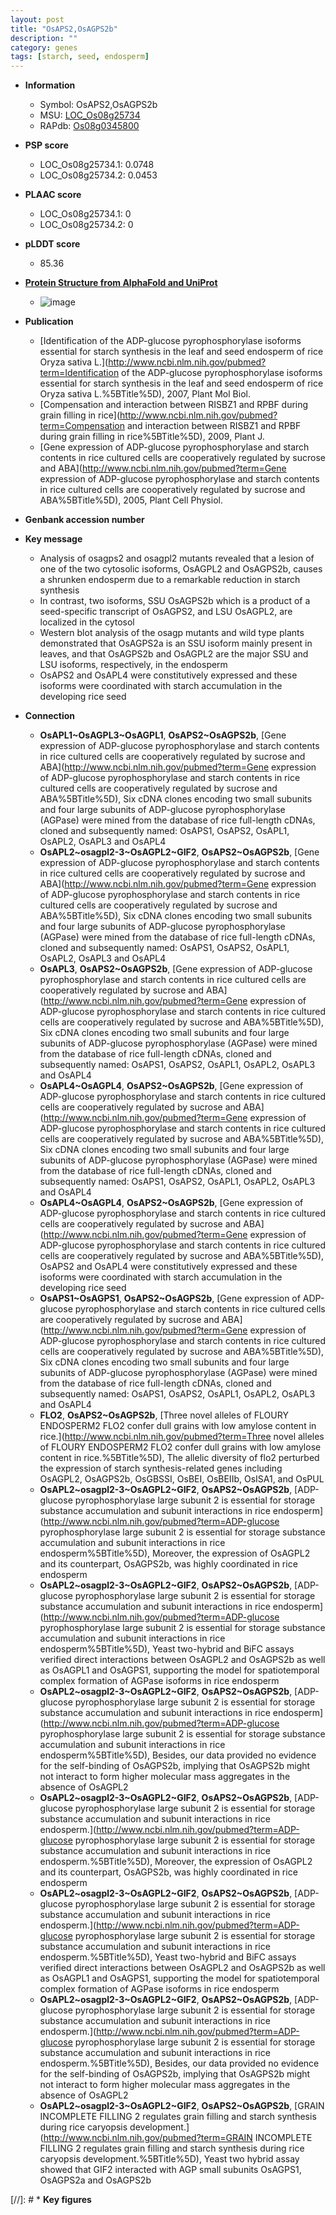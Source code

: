 ```yaml
---
layout: post
title: "OsAPS2,OsAGPS2b"
description: ""
category: genes
tags: [starch, seed, endosperm]
---
```


* **Information**  
    + Symbol: OsAPS2,OsAGPS2b  
    + MSU: [LOC_Os08g25734](http://rice.plantbiology.msu.edu/cgi-bin/ORF_infopage.cgi?orf=LOC_Os08g25734)  
    + RAPdb: [Os08g0345800](http://rapdb.dna.affrc.go.jp/viewer/gbrowse_details/irgsp1?name=Os08g0345800)  

* **PSP score**  
    + LOC_Os08g25734.1: 0.0748 
    + LOC_Os08g25734.2: 0.0453 

* **PLAAC score**  
    + LOC_Os08g25734.1: 0 
    + LOC_Os08g25734.2: 0 

* **pLDDT score**
    + 85.36

* **[Protein Structure from AlphaFold and UniProt](https://www.uniprot.org/uniprotkb/P15280/entry#structure)**
    + ![image](https://ricepsp.github.io/images/P/AF-P15280-F1.png)

* **Publication**  
    + [Identification of the ADP-glucose pyrophosphorylase isoforms essential for starch synthesis in the leaf and seed endosperm of rice Oryza sativa L.](http://www.ncbi.nlm.nih.gov/pubmed?term=Identification of the ADP-glucose pyrophosphorylase isoforms essential for starch synthesis in the leaf and seed endosperm of rice Oryza sativa L.%5BTitle%5D), 2007, Plant Mol Biol.
    + [Compensation and interaction between RISBZ1 and RPBF during grain filling in rice](http://www.ncbi.nlm.nih.gov/pubmed?term=Compensation and interaction between RISBZ1 and RPBF during grain filling in rice%5BTitle%5D), 2009, Plant J.
    + [Gene expression of ADP-glucose pyrophosphorylase and starch contents in rice cultured cells are cooperatively regulated by sucrose and ABA](http://www.ncbi.nlm.nih.gov/pubmed?term=Gene expression of ADP-glucose pyrophosphorylase and starch contents in rice cultured cells are cooperatively regulated by sucrose and ABA%5BTitle%5D), 2005, Plant Cell Physiol.

* **Genbank accession number**  

* **Key message**  
    + Analysis of osagps2 and osagpl2 mutants revealed that a lesion of one of the two cytosolic isoforms, OsAGPL2 and OsAGPS2b, causes a shrunken endosperm due to a remarkable reduction in starch synthesis
    + In contrast, two isoforms, SSU OsAGPS2b which is a product of a seed-specific transcript of OsAGPS2, and LSU OsAGPL2, are localized in the cytosol
    + Western blot analysis of the osagp mutants and wild type plants demonstrated that OsAGPS2a is an SSU isoform mainly present in leaves, and that OsAGPS2b and OsAGPL2 are the major SSU and LSU isoforms, respectively, in the endosperm
    + OsAPS2 and OsAPL4 were constitutively expressed and these isoforms were coordinated with starch accumulation in the developing rice seed

* **Connection**  
    + __OsAPL1~OsAGPL3~OsAGPL1__, __OsAPS2~OsAGPS2b__, [Gene expression of ADP-glucose pyrophosphorylase and starch contents in rice cultured cells are cooperatively regulated by sucrose and ABA](http://www.ncbi.nlm.nih.gov/pubmed?term=Gene expression of ADP-glucose pyrophosphorylase and starch contents in rice cultured cells are cooperatively regulated by sucrose and ABA%5BTitle%5D), Six cDNA clones encoding two small subunits and four large subunits of ADP-glucose pyrophosphorylase (AGPase) were mined from the database of rice full-length cDNAs, cloned and subsequently named: OsAPS1, OsAPS2, OsAPL1, OsAPL2, OsAPL3 and OsAPL4
    + __OsAPL2~osagpl2-3~OsAGPL2~GIF2__, __OsAPS2~OsAGPS2b__, [Gene expression of ADP-glucose pyrophosphorylase and starch contents in rice cultured cells are cooperatively regulated by sucrose and ABA](http://www.ncbi.nlm.nih.gov/pubmed?term=Gene expression of ADP-glucose pyrophosphorylase and starch contents in rice cultured cells are cooperatively regulated by sucrose and ABA%5BTitle%5D), Six cDNA clones encoding two small subunits and four large subunits of ADP-glucose pyrophosphorylase (AGPase) were mined from the database of rice full-length cDNAs, cloned and subsequently named: OsAPS1, OsAPS2, OsAPL1, OsAPL2, OsAPL3 and OsAPL4
    + __OsAPL3__, __OsAPS2~OsAGPS2b__, [Gene expression of ADP-glucose pyrophosphorylase and starch contents in rice cultured cells are cooperatively regulated by sucrose and ABA](http://www.ncbi.nlm.nih.gov/pubmed?term=Gene expression of ADP-glucose pyrophosphorylase and starch contents in rice cultured cells are cooperatively regulated by sucrose and ABA%5BTitle%5D), Six cDNA clones encoding two small subunits and four large subunits of ADP-glucose pyrophosphorylase (AGPase) were mined from the database of rice full-length cDNAs, cloned and subsequently named: OsAPS1, OsAPS2, OsAPL1, OsAPL2, OsAPL3 and OsAPL4
    + __OsAPL4~OsAGPL4__, __OsAPS2~OsAGPS2b__, [Gene expression of ADP-glucose pyrophosphorylase and starch contents in rice cultured cells are cooperatively regulated by sucrose and ABA](http://www.ncbi.nlm.nih.gov/pubmed?term=Gene expression of ADP-glucose pyrophosphorylase and starch contents in rice cultured cells are cooperatively regulated by sucrose and ABA%5BTitle%5D), Six cDNA clones encoding two small subunits and four large subunits of ADP-glucose pyrophosphorylase (AGPase) were mined from the database of rice full-length cDNAs, cloned and subsequently named: OsAPS1, OsAPS2, OsAPL1, OsAPL2, OsAPL3 and OsAPL4
    + __OsAPL4~OsAGPL4__, __OsAPS2~OsAGPS2b__, [Gene expression of ADP-glucose pyrophosphorylase and starch contents in rice cultured cells are cooperatively regulated by sucrose and ABA](http://www.ncbi.nlm.nih.gov/pubmed?term=Gene expression of ADP-glucose pyrophosphorylase and starch contents in rice cultured cells are cooperatively regulated by sucrose and ABA%5BTitle%5D), OsAPS2 and OsAPL4 were constitutively expressed and these isoforms were coordinated with starch accumulation in the developing rice seed
    + __OsAPS1~OsAGPS1__, __OsAPS2~OsAGPS2b__, [Gene expression of ADP-glucose pyrophosphorylase and starch contents in rice cultured cells are cooperatively regulated by sucrose and ABA](http://www.ncbi.nlm.nih.gov/pubmed?term=Gene expression of ADP-glucose pyrophosphorylase and starch contents in rice cultured cells are cooperatively regulated by sucrose and ABA%5BTitle%5D), Six cDNA clones encoding two small subunits and four large subunits of ADP-glucose pyrophosphorylase (AGPase) were mined from the database of rice full-length cDNAs, cloned and subsequently named: OsAPS1, OsAPS2, OsAPL1, OsAPL2, OsAPL3 and OsAPL4
    + __FLO2__, __OsAPS2~OsAGPS2b__, [Three novel alleles of FLOURY ENDOSPERM2 FLO2 confer dull grains with low amylose content in rice.](http://www.ncbi.nlm.nih.gov/pubmed?term=Three novel alleles of FLOURY ENDOSPERM2 FLO2 confer dull grains with low amylose content in rice.%5BTitle%5D), The allelic diversity of flo2 perturbed the expression of starch synthesis-related genes including OsAGPL2, OsAGPS2b, OsGBSSI, OsBEI, OsBEIIb, OsISA1, and OsPUL
    + __OsAPL2~osagpl2-3~OsAGPL2~GIF2__, __OsAPS2~OsAGPS2b__, [ADP-glucose pyrophosphorylase large subunit 2 is essential for storage substance accumulation and subunit interactions in rice endosperm](http://www.ncbi.nlm.nih.gov/pubmed?term=ADP-glucose pyrophosphorylase large subunit 2 is essential for storage substance accumulation and subunit interactions in rice endosperm%5BTitle%5D), Moreover, the expression of OsAGPL2 and its counterpart, OsAGPS2b, was highly coordinated in rice endosperm
    + __OsAPL2~osagpl2-3~OsAGPL2~GIF2__, __OsAPS2~OsAGPS2b__, [ADP-glucose pyrophosphorylase large subunit 2 is essential for storage substance accumulation and subunit interactions in rice endosperm](http://www.ncbi.nlm.nih.gov/pubmed?term=ADP-glucose pyrophosphorylase large subunit 2 is essential for storage substance accumulation and subunit interactions in rice endosperm%5BTitle%5D), Yeast two-hybrid and BiFC assays verified direct interactions between OsAGPL2 and OsAGPS2b as well as OsAGPL1 and OsAGPS1, supporting the model for spatiotemporal complex formation of AGPase isoforms in rice endosperm
    + __OsAPL2~osagpl2-3~OsAGPL2~GIF2__, __OsAPS2~OsAGPS2b__, [ADP-glucose pyrophosphorylase large subunit 2 is essential for storage substance accumulation and subunit interactions in rice endosperm](http://www.ncbi.nlm.nih.gov/pubmed?term=ADP-glucose pyrophosphorylase large subunit 2 is essential for storage substance accumulation and subunit interactions in rice endosperm%5BTitle%5D), Besides, our data provided no evidence for the self-binding of OsAGPS2b, implying that OsAGPS2b might not interact to form higher molecular mass aggregates in the absence of OsAGPL2
    + __OsAPL2~osagpl2-3~OsAGPL2~GIF2__, __OsAPS2~OsAGPS2b__, [ADP-glucose pyrophosphorylase large subunit 2 is essential for storage substance accumulation and subunit interactions in rice endosperm.](http://www.ncbi.nlm.nih.gov/pubmed?term=ADP-glucose pyrophosphorylase large subunit 2 is essential for storage substance accumulation and subunit interactions in rice endosperm.%5BTitle%5D), Moreover, the expression of OsAGPL2 and its counterpart, OsAGPS2b, was highly coordinated in rice endosperm
    + __OsAPL2~osagpl2-3~OsAGPL2~GIF2__, __OsAPS2~OsAGPS2b__, [ADP-glucose pyrophosphorylase large subunit 2 is essential for storage substance accumulation and subunit interactions in rice endosperm.](http://www.ncbi.nlm.nih.gov/pubmed?term=ADP-glucose pyrophosphorylase large subunit 2 is essential for storage substance accumulation and subunit interactions in rice endosperm.%5BTitle%5D), Yeast two-hybrid and BiFC assays verified direct interactions between OsAGPL2 and OsAGPS2b as well as OsAGPL1 and OsAGPS1, supporting the model for spatiotemporal complex formation of AGPase isoforms in rice endosperm
    + __OsAPL2~osagpl2-3~OsAGPL2~GIF2__, __OsAPS2~OsAGPS2b__, [ADP-glucose pyrophosphorylase large subunit 2 is essential for storage substance accumulation and subunit interactions in rice endosperm.](http://www.ncbi.nlm.nih.gov/pubmed?term=ADP-glucose pyrophosphorylase large subunit 2 is essential for storage substance accumulation and subunit interactions in rice endosperm.%5BTitle%5D), Besides, our data provided no evidence for the self-binding of OsAGPS2b, implying that OsAGPS2b might not interact to form higher molecular mass aggregates in the absence of OsAGPL2
    + __OsAPL2~osagpl2-3~OsAGPL2~GIF2__, __OsAPS2~OsAGPS2b__, [GRAIN INCOMPLETE FILLING 2 regulates grain filling and starch synthesis during rice caryopsis development.](http://www.ncbi.nlm.nih.gov/pubmed?term=GRAIN INCOMPLETE FILLING 2 regulates grain filling and starch synthesis during rice caryopsis development.%5BTitle%5D), Yeast two hybrid assay showed that GIF2 interacted with AGP small subunits OsAGPS1, OsAGPS2a and OsAGPS2b

[//]: # * **Key figures**  


